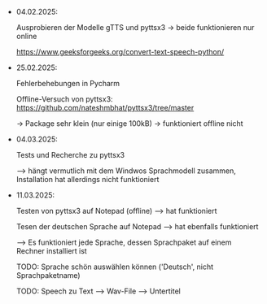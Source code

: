 - 04.02.2025:

    Ausprobieren der Modelle gTTS und pyttsx3 -> beide funktionieren nur online

    https://www.geeksforgeeks.org/convert-text-speech-python/


- 25.02.2025:
 
    Fehlerbehebungen in Pycharm

    Offline-Versuch von pyttsx3: https://github.com/nateshmbhat/pyttsx3/tree/master

    -> Package sehr klein (nur einige 100kB) -> funktioniert offline nicht


- 04.03.2025:
 
    Tests und Recherche zu pyttsx3 

    --> hängt vermutlich mit dem Windwos Sprachmodell zusammen, Installation hat allerdings nicht funktioniert

    
- 11.03.2025:
 
    Testen von pyttsx3 auf Notepad (offline) --> hat funktioniert

    Tesen der deutschen Sprache auf Notepad --> hat ebenfalls funktioniert

    --> Es funktioniert jede Sprache, dessen Sprachpaket auf einem Rechner installiert ist
    
    TODO: Sprache schön auswählen können ('Deutsch', nicht Sprachpaketname)

    TODO: Speech zu Text --> Wav-File --> Untertitel
